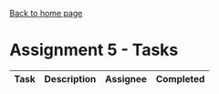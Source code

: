 [Back to home page](https://kevbot.github.io/cmpt275_fa2019_team8/)

# Assignment 5 - Tasks 

| Task | Description | Assignee | Completed |
| :----- | :----- | :-----: | :-----: | 
